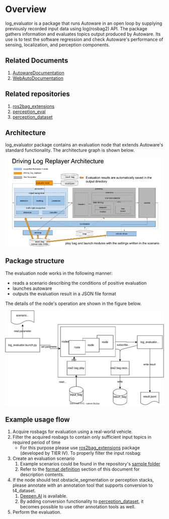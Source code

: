 # Overview

log_evaluator is a package that runs Autoware in an open loop by supplying previously recorded input data using log(rosbag2) API.
The package gathers information and evaluates topics output produced by Autoware.
Its use is to test the software regression and check Autoware's performance of sensing, localization, and perception components.

## Related Documents

1. [AutowareDocumentation](https://autowarefoundation.github.io/autoware-documentation/main/)
2. [WebAutoDocumentation](https://docs.web.auto/)

## Related repositories

1. [ros2bag_extensions](https://github.com/tier4/ros2bag_extensions)
2. [perception_eval](https://github.com/tier4/autoware_perception_evaluation)
3. [perception_dataset](https://github.com/tier4/tier4_perception_dataset)

## Architecture

log_evaluator package contains an evaluation node that extends Autoware's standard functionality.
The architecture graph is shown below.

![architecture](images/architecture.png)

## Package structure

The evaluation node works in the following manner:

- reads a scenario describing the conditions of positive evaluation
- launches autoware
- outputs the evaluation result in a JSON file format

The details of the node's operation are shown in the figure below.

![overview](images/overview.drawio.svg)

## Example usage flow

1. Acquire rosbags for evaluation using a real-world vehicle.
2. Filter the acquired rosbags to contain only sufficient input topics in required period of time
   - For this purpose please use [ros2bag_extensions](https://github.com/tier4/ros2bag_extensions) package (developed by TIER IV). To properly filter the input rosbag:
3. Create an evaluation scenario
   1. Example scenarios could be found in the repository's [sample folder](https://github.com/tier4/log_evaluator/tree/main/sample)
   2. Refer to the [format definition](../result_format/index.md) section of this document for description contents.
4. If the node should test obstacle_segmentation or perception stacks, please annotate with an annotation tool that supports conversion to t4_dataset.
   1. [Deepen.AI](https://www.deepen.ai/) is available.
   2. By adding conversion functionality to [perception_dataset](https://github.com/tier4/tier4_perception_dataset), it becomes possible to use other annotation tools as well.
5. Perform the evaluation.
